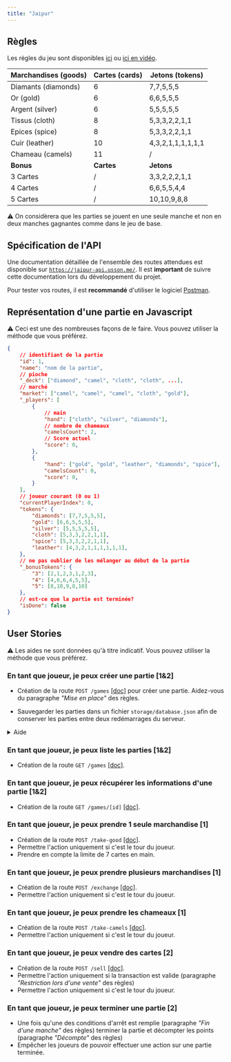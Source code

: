 ```yaml
---
title: "Jaipur"
---
```


## Règles

Les règles du jeu sont disponibles [ici](../rules.pdf) ou [ici en vidéo](https://www.youtube.com/watch?v=xdQymiuB5-c).

| Marchandises (goods) | Cartes (cards) | Jetons (tokens) |
|---|---|---|
| Diamants (diamonds)  | 6 | 7,7,5,5,5 |
| Or (gold) | 6 | 6,6,5,5,5 |
| Argent (silver) | 6 | 5,5,5,5,5 |
| Tissus (cloth) | 8 | 5,3,3,2,2,1,1 |
| Epices (spice) | 8 | 5,3,3,2,2,1,1 |
| Cuir (leather) | 10 | 4,3,2,1,1,1,1,1,1 |
| Chameau (camels) | 11 | / |
| **Bonus** | **Cartes** | **Jetons** |
| 3 Cartes | / | 3,3,2,2,2,1,1 |
| 4 Cartes | / | 6,6,5,5,4,4 |
| 5 Cartes | / | 10,10,9,8,8 |

⚠️ On considèrera que les parties se jouent en une seule manche et non en deux manches gagnantes comme dans le jeu de base.

## Spécification de l'API

Une documentation détaillée de l'ensemble des routes attendues est disponible sur [`https://jaipur-api.usson.me/`](https://jaipur-api.usson.me/). Il est **important** de suivre cette documentation lors du développement du projet.

Pour tester vos routes, il est **recommandé** d'utiliser le logiciel [Postman](https://cours.usson.me/annexes/postman/).

## Représentation d'une partie en Javascript

⚠️ Ceci est une des nombreuses façons de le faire. Vous pouvez utiliser la méthode que vous préférez.

```json
{
    // identifiant de la partie
    "id": 1,
    "name": "nom de la partie",
    // pioche
    "_deck": ["diamond", "camel", "cloth", "cloth", ...],
    // marché
    "market": ["camel", "camel", "camel", "cloth", "gold"],
    "_players": [
        {
            // main
            "hand": ["cloth", "silver", "diamonds"],
            // nombre de chameaux
            "camelsCount": 2, 
            // Score actuel
            "score": 0,
        },
        {
            "hand": ["gold", "gold", "leather", "diamonds", "spice"],
            "camelsCount": 0,
            "score": 0,
        }
    ],
    // joueur courant (0 ou 1)
    "currentPlayerIndex": 0,
    "tokens": {
        "diamonds": [7,7,5,5,5],
        "gold": [6,6,5,5,5],
        "silver": [5,5,5,5,5],
        "cloth": [5,3,3,2,2,1,1],
        "spice": [5,3,3,2,2,1,1],
        "leather": [4,3,2,1,1,1,1,1,1],
    },
    // ne pas oublier de les mélanger au début de la partie
    "_bonusTokens": {
        "3": [2,1,2,3,1,2,3],
        "4": [4,6,6,4,5,5],
        "5": [8,10,9,8,10]
    },
    // est-ce que la partie est terminée?
    "isDone": false
}
```

## User Stories

⚠️ Les aides ne sont données qu'à titre indicatif. Vous pouvez utiliser la méthode que vous préférez.

### En tant que joueur, je peux créer une partie [1&2]

 * Création de la route `POST /games` [[doc]](https://jaipur-api.usson.me/#api-Game-createGame) pour créer une partie. Aidez-vous du paragraphe *"Mise en place"* des règles.

 * Sauvegarder les parties dans un fichier `storage/database.json` afin de conserver les parties entre deux redémarrages du serveur.

<details>
    <summary>Aide</summary>

ℹ️ On peut sauvegarder les parties sous forme d'un tableau de parties dans le fichier.

ℹ️ Pour générer l'identifiant, il suffit de récupérer le nombre de parties sauvegardées et d'y ajouter 1.

ℹ️ [shuffle()](https://lodash.com/docs/4.17.15#shuffle) permet de mélanger un tableau.

ℹ️ [fs.readFileSync()](https://nodejs.org/api/fs.html#fs_fs_readfilesync_path_options) permet de lire une **string** d'un fichier.

ℹ️ [fs.writeFileSync()](https://nodejs.org/api/fs.html#fs_fs_writefilesync_file_data_options) permet d'écrire une **string** dans un fichier.

ℹ️ [JSON.stringify()](https://developer.mozilla.org/fr/docs/Web/JavaScript/Reference/Objets_globaux/JSON/stringify) permet de convertir un **objet** Javascript en **string**.

ℹ️ [JSON.parse()](https://developer.mozilla.org/fr/docs/Web/JavaScript/Reference/Objets_globaux/JSON/parse) permet de convertir une **string** en **objet** Javascript.

</details>

### En tant que joueur, je peux liste les parties [1&2]

 * Création de la route `GET /games` [[doc]](https://jaipur-api.usson.me/#api-Game-findAllGames).

### En tant que joueur, je peux récupérer les informations d'une partie [1&2]

 * Création de la route `GET /games/[id]` [[doc]](https://jaipur-api.usson.me/#api-Game-findOneGameById).

### En tant que joueur, je peux prendre 1 seule marchandise [1]

 * Création de la route `POST /take-good` [[doc]](https://jaipur-api.usson.me/#api-Game-takeGood).
 * Permettre l'action uniquement si c'est le tour du joueur.
 * Prendre en compte la limite de 7 cartes en main.

### En tant que joueur, je peux prendre plusieurs marchandises [1]

 * Création de la route `POST /exchange` [[doc]](https://jaipur-api.usson.me/#api-Game-exchange).
 * Permettre l'action uniquement si c'est le tour du joueur.

### En tant que joueur, je peux prendre les chameaux [1]

 * Création de la route `POST /take-camels` [[doc]](https://jaipur-api.usson.me/#api-Game-takeCamels).
 * Permettre l'action uniquement si c'est le tour du joueur.
 
### En tant que joueur, je peux vendre des cartes [2]

 * Création de la route `POST /sell` [[doc]](https://jaipur-api.usson.me/#api-Game-sell).
 * Permettre l'action uniquement si la transaction est valide (paragraphe *"Restriction lors d'une vente"* des règles)
 * Permettre l'action uniquement si c'est le tour du joueur.
 
### En tant que joueur, je peux terminer une partie [2]

 * Une fois qu'une des conditions d'arrêt est remplie (paragraphe *"Fin d'une manche"* des règles) terminer la partie et décompter les points (paragraphe *"Décompte"* des règles)
 * Empêcher les joueurs de pouvoir effectuer une action sur une partie terminée. 
